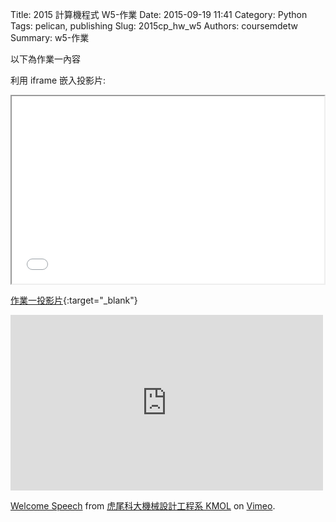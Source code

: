 Title: 2015 計算機程式 W5-作業
Date: 2015-09-19 11:41
Category: Python
Tags: pelican, publishing
Slug: 2015cp_hw_w5
Authors: coursemdetw
Summary: w5-作業

以下為作業一內容

利用 iframe 嵌入投影片:

<iframe src="40423126_cp_w5_p.html" width="500" height="300"></iframe>

[作業一投影片](40423126_cp_w5_p.html){:target="_blank"}

<iframe src="https://player.vimeo.com/video/137724068" width="500" height="281" frameborder="0" webkitallowfullscreen mozallowfullscreen allowfullscreen></iframe> <p><a href="https://vimeo.com/137724068">Welcome Speech</a> from <a href="https://vimeo.com/user24079973">虎尾科大機械設計工程系 KMOL</a> on <a href="https://vimeo.com">Vimeo</a>.</p>
